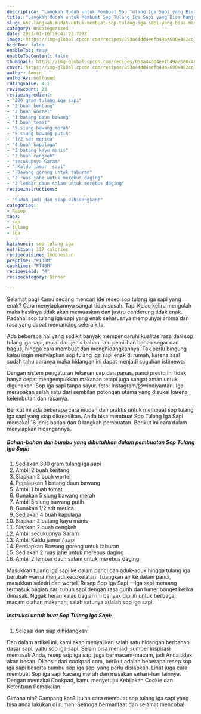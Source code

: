 ```yaml
---
description: "Langkah Mudah untuk Membuat Sop Tulang Iga Sapi yang Bisa Manjain Lidah, Buat Buka Puasa Enak"
title: "Langkah Mudah untuk Membuat Sop Tulang Iga Sapi yang Bisa Manjain Lidah, Buat Buka Puasa Enak"
slug: 667-langkah-mudah-untuk-membuat-sop-tulang-iga-sapi-yang-bisa-manjain-lidah-buat-buka-puasa-enak
category: Uncategorized
date: 2023-01-16T19:41:23.777Z
image: https://img-global.cpcdn.com/recipes/053a44dd4eefb49a/680x482cq70/sop-tulang-iga-sapi-foto-resep-utama.jpg
hideToc: false
enableToc: true
enableTocContent: false
thumbnail: https://img-global.cpcdn.com/recipes/053a44dd4eefb49a/680x482cq70/sop-tulang-iga-sapi-foto-resep-utama.jpg
cover: https://img-global.cpcdn.com/recipes/053a44dd4eefb49a/680x482cq70/sop-tulang-iga-sapi-foto-resep-utama.jpg
author: Admin
authorAv: notfound
ratingvalue: 4.1
reviewcount: 23
recipeingredient:
- "300 gram tulang iga sapi"
- "2 buah kentang"
- "2 buah wortel"
- "1 batang daun bawang"
- "1 buah tomat"
- "5 siung bawang merah"
- "5 siung bawang putih"
- "1/2 sdt merica"
- "4 buah kapulaga"
- "2 batang kayu manis"
- "2 buah cengkeh"
- "secukupnya Garam"
- " Kaldu jamur  sapi"
- " Bawang goreng untuk taburan"
- "2 ruas jahe untuk merebus daging"
- "2 lembar daun salam untuk merebus daging"
recipeinstructions:

- "Sudah jadi dan siap dihidangkan!"
categories:
- Resep
tags:
- sop
- tulang
- iga

katakunci: sop tulang iga 
nutrition: 117 calories
recipecuisine: Indonesian
preptime: "PT38M"
cooktime: "PT48M"
recipeyield: "4"
recipecategory: Dinner

---
```



Selamat pagi Kamu sedang mencari ide resep sop tulang iga sapi yang enak? Cara menyiapkannya sangat tidak susah. Tapi Kalau keliru mengolah maka hasilnya tidak akan memuaskan dan justru cenderung tidak enak. Padahal sop tulang iga sapi yang enak seharusnya mempunyai aroma dan rasa yang dapat memancing selera kita.


Ada beberapa hal yang sedikit banyak mempengaruhi kualitas rasa dari sop tulang iga sapi, mulai dari jenis bahan, lalu pemilihan bahan segar dan bagus, hingga cara membuat dan menghidangkannya. Tak perlu bingung kalau ingin menyiapkan sop tulang iga sapi enak di rumah, karena asal sudah tahu caranya maka hidangan ini dapat menjadi suguhan istimewa.

Dengan sistem pengaturan tekanan uap dan panas, panci presto ini tidak hanya cepat mengempukkan makanan tetapi juga sangat aman untuk digunakan. Sop iga sapi tanpa sayur. foto: Instagram/@windiyantari. Iga merupakan salah satu dari sembilan potongan utama yang disukai karena kelembutan dan rasanya.


Berikut ini ada beberapa cara mudah dan praktis untuk membuat sop tulang iga sapi yang siap dikreasikan. Anda bisa membuat Sop Tulang Iga Sapi memakai 16 jenis bahan dan 0 langkah pembuatan. Berikut ini cara dalam menyiapkan hidangannya.

<!--inarticleads1-->

##### Bahan-bahan dan bumbu yang dibutuhkan dalam pembuatan Sop Tulang Iga Sapi:

1. Sediakan 300 gram tulang iga sapi
1. Ambil 2 buah kentang
1. Siapkan 2 buah wortel
1. Persiapkan 1 batang daun bawang
1. Ambil 1 buah tomat
1. Gunakan 5 siung bawang merah
1. Ambil 5 siung bawang putih
1. Gunakan 1/2 sdt merica
1. Sediakan 4 buah kapulaga
1. Siapkan 2 batang kayu manis
1. Siapkan 2 buah cengkeh
1. Ambil secukupnya Garam
1. Ambil  Kaldu jamur / sapi
1. Persiapkan  Bawang goreng untuk taburan
1. Sediakan 2 ruas jahe untuk merebus daging
1. Ambil 2 lembar daun salam untuk merebus daging


Masukkan tulang iga sapi ke dalam panci dan aduk-aduk hingga tulang iga berubah warna menjadi kecokelatan. Tuangkan air ke dalam panci, masukkan seledri dan wortel. Resep Sop Iga Sapi —Iga sapi memang termasuk bagian dari tubuh sapi dengan rasa gurih dan lumer banget ketika dimasak. Nggak heran kalau bagian ini banyak dipilih untuk berbagai macam olahan makanan, salah satunya adalah sop iga sapi. 

<!--inarticleads2-->

##### Instruksi untuk buat Sop Tulang Iga Sapi:


1. Selesai dan siap dihidangkan!

Dan dalam artikel ini, kami akan menyajikan salah satu hidangan berbahan dasar sapi, yaitu sop iga sapi. Selain bisa menjadi sumber inspirasi memasak Anda, resep sop iga sapi juga bermacam-macam, jadi Anda tidak akan bosan. Dilansir dari cookpad.com, berikut adalah beberapa resep sop iga sapi beserta bumbu sop iga sapi yang perlu disiapkan. Lihat juga cara membuat Sop iga sapi kacang merah dan masakan sehari-hari lainnya. Dengan memakai Cookpad, kamu menyetujui Kebijakan Cookie dan Ketentuan Pemakaian. 

Gimana nih? Gampang kan? Itulah cara membuat sop tulang iga sapi yang bisa anda lakukan di rumah. Semoga bermanfaat dan selamat mencoba!
